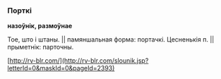 ### Порткі
**назоўнік, размоўнае**

Тое, што і штаны. || памяншальная форма: портачкі. Цесненькія п. || прыметнік: парточны.

<a rel="author">[http://rv-blr.com/](http://rv-blr.com/slounik.jsp?letterId=0&maskId=0&pageId=2393)</a>
